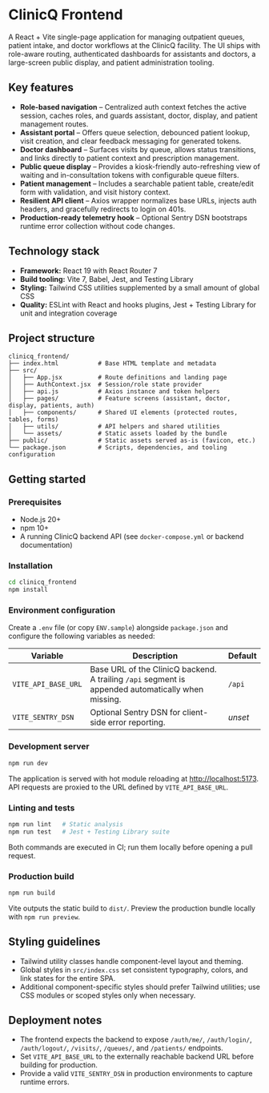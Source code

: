# ClinicQ Frontend

A React + Vite single-page application for managing outpatient queues, patient intake, and doctor workflows at the ClinicQ facility. The UI ships with role-aware routing, authenticated dashboards for assistants and doctors, a large-screen public display, and patient administration tooling.

## Key features

- **Role-based navigation** – Centralized auth context fetches the active session, caches roles, and guards assistant, doctor, display, and patient management routes.
- **Assistant portal** – Offers queue selection, debounced patient lookup, visit creation, and clear feedback messaging for generated tokens.
- **Doctor dashboard** – Surfaces visits by queue, allows status transitions, and links directly to patient context and prescription management.
- **Public queue display** – Provides a kiosk-friendly auto-refreshing view of waiting and in-consultation tokens with configurable queue filters.
- **Patient management** – Includes a searchable patient table, create/edit form with validation, and visit history context.
- **Resilient API client** – Axios wrapper normalizes base URLs, injects auth headers, and gracefully redirects to login on 401s.
- **Production-ready telemetry hook** – Optional Sentry DSN bootstraps runtime error collection without code changes.

## Technology stack

- **Framework:** React 19 with React Router 7
- **Build tooling:** Vite 7, Babel, Jest, and Testing Library
- **Styling:** Tailwind CSS utilities supplemented by a small amount of global CSS
- **Quality:** ESLint with React and hooks plugins, Jest + Testing Library for unit and integration coverage

## Project structure

```
clinicq_frontend/
├── index.html           # Base HTML template and metadata
├── src/
│   ├── App.jsx          # Route definitions and landing page
│   ├── AuthContext.jsx  # Session/role state provider
│   ├── api.js           # Axios instance and token helpers
│   ├── pages/           # Feature screens (assistant, doctor, display, patients, auth)
│   ├── components/      # Shared UI elements (protected routes, tables, forms)
│   ├── utils/           # API helpers and shared utilities
│   └── assets/          # Static assets loaded by the bundle
├── public/              # Static assets served as-is (favicon, etc.)
└── package.json         # Scripts, dependencies, and tooling configuration
```

## Getting started

### Prerequisites

- Node.js 20+
- npm 10+
- A running ClinicQ backend API (see `docker-compose.yml` or backend documentation)

### Installation

```bash
cd clinicq_frontend
npm install
```

### Environment configuration

Create a `.env` file (or copy `ENV.sample`) alongside `package.json` and configure the following variables as needed:

| Variable | Description | Default |
| --- | --- | --- |
| `VITE_API_BASE_URL` | Base URL of the ClinicQ backend. A trailing `/api` segment is appended automatically when missing. | `/api` |
| `VITE_SENTRY_DSN` | Optional Sentry DSN for client-side error reporting. | _unset_ |

### Development server

```bash
npm run dev
```

The application is served with hot module reloading at [http://localhost:5173](http://localhost:5173). API requests are proxied to the URL defined by `VITE_API_BASE_URL`.

### Linting and tests

```bash
npm run lint   # Static analysis
npm run test   # Jest + Testing Library suite
```

Both commands are executed in CI; run them locally before opening a pull request.

### Production build

```bash
npm run build
```

Vite outputs the static build to `dist/`. Preview the production bundle locally with `npm run preview`.

## Styling guidelines

- Tailwind utility classes handle component-level layout and theming.
- Global styles in `src/index.css` set consistent typography, colors, and link states for the entire SPA.
- Additional component-specific styles should prefer Tailwind utilities; use CSS modules or scoped styles only when necessary.

## Deployment notes

- The frontend expects the backend to expose `/auth/me/`, `/auth/login/`, `/auth/logout/`, `/visits/`, `/queues/`, and `/patients/` endpoints.
- Set `VITE_API_BASE_URL` to the externally reachable backend URL before building for production.
- Provide a valid `VITE_SENTRY_DSN` in production environments to capture runtime errors.
